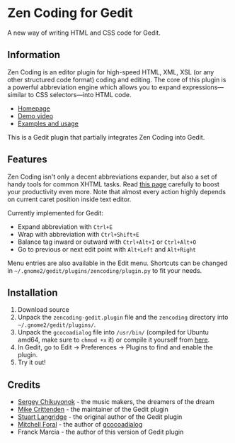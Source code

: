 Zen Coding for Gedit
====================
A new way of writing HTML and CSS code for Gedit.

Information
-----------

Zen Coding is an editor plugin for high-speed HTML, XML, XSL (or any other structured code format)
coding and editing. The core of this plugin is a powerful abbreviation engine which allows you to
expand expressions—similar to CSS selectors—into HTML code.

- [Homepage](http://code.google.com/p/zen-coding/)
- [Demo video](http://vimeo.com/7405114)
- [Examples and usage](http://www.smashingmagazine.com/2009/11/21/zen-coding-a-new-way-to-write-html-code/)

This is a Gedit plugin that partially integrates Zen Coding into Gedit.

Features
--------

Zen Coding isn't only a decent abbreviations expander, but also a set of handy tools for common XHTML tasks.
Read [this page](http://code.google.com/p/zen-coding/wiki/Actions) carefully to boost your productivity even
more. Note that almost every action highly depends on current caret position inside text editor. 

Currently implemented for Gedit:

- Expand abbreviation with `Ctrl+E`
- Wrap with abbreviation with `Ctrl+Shift+E`
- Balance tag inward or outward with `Ctrl+Alt+I` or `Ctrl+Alt+O`
- Go to previous or next edit point with `Alt+Left` and `Alt+Right`

Menu entries are also available in the Edit menu.
Shortcuts can be changed in `~/.gnome2/gedit/plugins/zencoding/plugin.py` to fit your needs.

Installation
------------

1. Download source
2. Unpack the `zencoding-gedit.plugin` file and the `zencoding` directory into `~/.gnome2/gedit/plugins/`.
3. Unpack the `gcocoadialog` file into `/usr/bin/` (compiled for Ubuntu amd64, make sure to `chmod +x` it) or compile it yourself from [here](http://code.google.com/p/gcocoadialog/).
4. In Gedit, go to Edit -> Preferences -> Plugins to find and enable the plugin.
5. Try it out!

Credits
-------
- [Sergey Chikuyonok](http://chikuyonok.ru/) - the music makers, the dreamers of the dream
- [Mike Crittenden](http://mikethecoder.com) - the maintainer of the Gedit plugin
- [Stuart Langridge](http://www.kryogenix.org/days/2009/09/21/zen-coding-for-gedit) - the original author of the Gedit plugin
- [Mitchell Foral](http://caladbolg.net/) - the author of [gcocoadialog](http://code.google.com/p/gcocoadialog/)
- Franck Marcia - the author of this version of Gedit plugin
